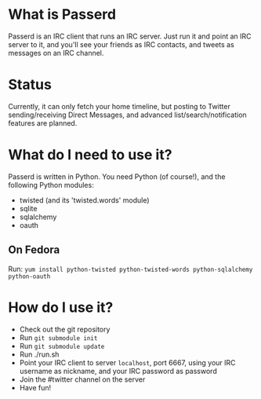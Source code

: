 
What is Passerd
===============

Passerd is an IRC client that runs an IRC server. Just run it and point an IRC
server to it, and you'll see your friends as IRC contacts, and tweets as
messages on an IRC channel.

Status
======

Currently, it can only fetch your home timeline, but posting to Twitter
sending/receiving Direct Messages, and advanced list/search/notification
features are planned.


What do I need to use it?
=========================

Passerd is written in Python. You need Python (of course!), and the following
Python modules:

* twisted (and its 'twisted.words' module)
* sqlite
* sqlalchemy
* oauth

On Fedora
---------

Run:
`yum install python-twisted python-twisted-words python-sqlalchemy python-oauth`


How do I use it?
================

* Check out the git repository
* Run `git submodule init`
* Run `git submodule update`
* Run ./run.sh
* Point your IRC client to server `localhost`, port 6667, using your
  IRC username as nickname, and your IRC password as password
* Join the #twitter channel on the server
* Have fun!



